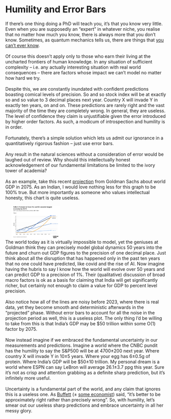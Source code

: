# Humility and Error Bars

<div>
If there’s one thing doing a PhD will teach you, it’s that you know very little. Even when you are supposedly an “expert” in whatever niche, you realise that no matter how much you know, there is always more that you don’t know. Sometimes, as quantum mechanics tells us, there are things that <a href="https://scienceexchange.caltech.edu/topics/quantum-science-explained/uncertainty-principle#:~:text=Formulated%20by%20the%20German%20physicist,about%20its%20speed%20and%20vice">you can’t ever know</a>. 
</div><br>

<div>
Of course this doesn’t apply only to those who earn their living at the uncharted frontiers of human knowledge. In any situation of sufficient complexity – i.e. any actually interesting situation with real world consequences – there are factors whose impact we can’t model no matter how hard we try.
</div><br>

<div>
Despite this, we are constantly inundated with confident predictions boasting comical levels of precision. So and so stock index will be at exactly so and so value to 3 decimal places next year. Country X will invade Y in exactly ten years, on and on. These predictions are rarely right and the vast majority of the time they are completely wrong. In general, they are useless. The level of confidence they claim is unjustifiable given the error introduced by higher order factors. As such, a modicum of introspection and  humility is in order.
</div><br>

<div>
Fortunately, there’s a simple solution which lets us admit our ignorance in a quantitatively rigorous fashion – just use error bars.
</div><br>

<div>
Any result in the natural sciences without a consideration of error would be laughed out of review. Why should this intellectually honest acknowledgement of our fundamental limitations be limited to the ivory tower of academia? 
</div><br>

<div>
As an example, take this recent <a href="https://www.goldmansachs.com/intelligence/pages/how-india-could-rise-to-the-worlds-second-biggest-economy.html">projection</a> from Goldman Sachs about world GDP in 2075. As an Indian, I would love nothing less for this graph to be 100% true. But more importantly as someone who values intellectual honesty, this chart is quite useless. 
</div><br>
<img align="center" src="./goldman.png" style="max-width:30%; padding-left: 20px;">

<div>
The world today as it is virtually impossible to model, yet the geniuses at Goldman think they can precisely model global dynamics 50 years into the future and churn out GDP figures to the precision of one decimal place. Just think about all the disruption that has happened only in the past ten years that no one could have predicted, like covid and the rise of AI. Now imagine having the hubris to say I know how the world will evolve over 50 years and can predict GDP to a precision of 1%. Their (qualitative) discussion of broad macro factors is ok as a basis for claiming that India will get significantly richer, but certainly not enough to claim a value for GDP to percent level precision. 
</div><br>

<div>
Also notice how all of the lines are noisy before 2023, where there is real data, yet they become smooth and deterministic afterwards in the “projected” phase. Without error bars to account for all the noise in the projection period as well, this is a useless plot. The only thing I’d be willing to take from this is that India’s GDP may be $50 trillion within some O(1) factor by 2075.
</div><br>

<div>
Now instead imagine if we embraced the fundamental uncertainty in our measurements and predictions. Imagine a world where the CNBC pundit has the humility to say the S&P500 will be at 4700±200 next year. Where country X will invade Y in 10±5 years. Where your egg has 6±0.5g of protein. Where India’s GDP will be $50±10 trillion. My personal dream is a world where ESPN can say LeBron will average 26.1±3.7 ppg this year. Sure it’s not as crisp and attention grabbing as a definite sharp prediction, but it’s infinitely more useful. 
</div><br>

<div>
Uncertainty is a fundamental part of the world, and any claim that ignores this is a useless one. As <a href="https://www.chicagotribune.com/news/ct-xpm-1994-09-11-9409110413-story.html">Buffett</a> (± <a href="https://measuringu.com/approx-right/">some economist</a>) said, “it’s better to be approximately right rather than precisely wrong”. So, with humility, let’s smear out our useless sharp predictions and embrace uncertainty in all her messy glory. 
</div><br>
